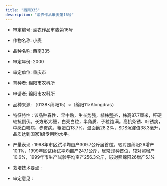```yaml
---
title: "西南335"
description: "渝农作品审麦第16号"
---
```

* 审定编号:  渝农作品审麦第16号

*  作物名称:  小麦

*  品种名称:  西南335

*  审定年份:  2000

*  审定单位:  重庆市

* 育种者:  绵阳市农科所

*  申请者:  绵阳市农科所

*  品种来源:  （0138×绵阳15）×（绵阳11×Alongdras)

*  特征特性 : 
该品种春性、早中熟，生长势强，植株整齐，株高87.7厘米，秆硬较抗倒伏。长方形大穗，白壳白粒，半角质、子粒饱满。高抗条锈、叶锈病，中感白粉病、赤霉病。粗蛋白13.7%，湿面筯28.2%，SDS沉淀值38.3毫升，品质达到国家1级专用粉水平。
 
*  产量表现 : 
1998年市区试平均亩产309.7公斤居首位，较对照绵阳26增产10.1%，1999年区试续试平均亩产247.1公斤，居常规种首位，较对照增产10.6%，1999年市生产试验平均亩产256.3公斤，较对照绵阳26增产5.1%

*  栽培技术要点 : 


*  审定意见 : 

